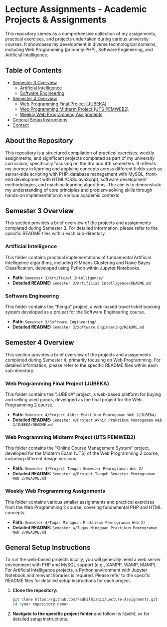 # Lecture Assignments - Academic Projects & Assignments

This repository serves as a comprehensive collection of my assignments, practical exercises, and projects undertaken during various university courses. It showcases my development in diverse technological domains, including Web Programming (primarily PHP), Software Engineering, and Artificial Intelligence.

## Table of Contents

- [Semester 3 Overview](#semester-3-overview)
  - [Artificial Intelligence](#artificial-intelligence)
  - [Software Engineering](#software-engineering)
- [Semester 4 Overview](#semester-4-overview)
  - [Web Programming Final Project (JUBEKA)](#web-programming-final-project-jubeka)
  - [Web Programming Midterm Project (UTS PEMWEB2)](#web-programming-midterm-project-uts-pemweb2)
  - [Weekly Web Programming Assignments](#weekly-web-programming-assignments)
- [General Setup Instructions](#general-setup-instructions)
- [Contact](#contact)

## About the Repository

This repository is a structured compilation of practical exercises, weekly assignments, and significant projects completed as part of my university curriculum, specifically focusing on the 3rd and 4th semesters. It reflects my journey in learning and applying concepts across different fields such as server-side scripting with PHP, database management with MySQL, front-end development with HTML/CSS/JavaScript, software development methodologies, and machine learning algorithms. The aim is to demonstrate my understanding of core principles and problem-solving skills through hands-on implementation in various academic contexts.

## Semester 3 Overview

This section provides a brief overview of the projects and assignments completed during Semester 3. For detailed information, please refer to the specific README files within each sub-directory.

### Artificial Intelligence

This folder contains practical implementations of fundamental Artificial Intelligence algorithms, including K-Means Clustering and Naive Bayes Classification, developed using Python within Jupyter Notebooks.

* **Path:** `Semester 3/Artificial Intelligence/`
* **Detailed README:** `Semester 3/Artificial Intelligence/README.md`

### Software Engineering

This folder contains the "Ferigo" project, a web-based travel ticket booking system developed as a project for the Software Engineering course.

* **Path:** `Semester 3/Software Engineering/`
* **Detailed README:** `Semester 3/Software Engineering/README.md`

## Semester 4 Overview

This section provides a brief overview of the projects and assignments completed during Semester 4, primarily focusing on Web Programming. For detailed information, please refer to the specific README files within each sub-directory.

### Web Programming Final Project (JUBEKA)

This folder contains the "JUBEKA" project, a web-based platform for buying and selling used goods, developed as the final project for the Web Programming 2 course.

* **Path:** `Semester 4/Project Akhir Praktikum Pemrogaman Web 2/JUBEKA/`
* **Detailed README:** `Semester 4/Project Akhir Praktikum Pemrogaman Web 2/JUBEKA/README.md` 

### Web Programming Midterm Project (UTS PEMWEB2)

This folder contains the "Online Course Management System" project, developed for the Midterm Exam (UTS) of the Web Programming 2 course, including different design versions.

* **Path:** `Semester 4/Project Tengah Semester Pemrograman Web 2/`
* **Detailed README:** `Semester 4/Project Tengah Semester Pemrograman Web 2/README.md` 

### Weekly Web Programming Assignments

This folder contains various smaller assignments and practical exercises from the Web Programming 2 course, covering fundamental PHP and HTML concepts.

* **Path:** `Semester 4/Tugas Mingguan Praktikum Pemrograman Web 2/`
* **Detailed README:** `Semester 4/Tugas Mingguan Praktikum Pemrograman Web 2/README.md`

## General Setup Instructions

To run the web-based projects locally, you will generally need a web server environment with PHP and MySQL support (e.g., XAMPP, WAMP, MAMP). For Artificial Intelligence projects, a Python environment with Jupyter Notebook and relevant libraries is required. Please refer to the specific README files for detailed setup instructions for each project.

1.  **Clone the repository:**
    ```bash
    git clone https://github.com/FadhilRizqi1/Lecture-Assignments.git
    cd <your repository name>
    ```
2.  **Navigate to the specific project folder** and follow its `README.md` for detailed setup instructions.
